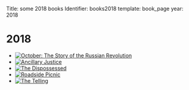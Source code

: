 Title: some 2018 books
Identifier: books2018
template: book_page
year: 2018

<!-- I hate this syntax so much. -->
# 2018
* [![October: The Story of the Russian Revolution]({static}/media/books2018/October:_The_Story_of_the_Russian_Revolution.jpg)](https://www.goodreads.com/book/show/31578250-october "October: The Story of the Russian Revolution")
* [![Ancillary Justice]({static}/media/books2018/Ancillary_Justice.jpg)](https://www.goodreads.com/book/show/17333324-ancillary-justice "Ancillary Justice")
* [![The Dispossessed]({static}/media/books2018/The_Dispossessed.jpg)](https://www.goodreads.com/book/show/13651.The_Dispossessed "The Dispossessed")
* [![Roadside Picnic]({static}/media/books2018/Roadside_Picnic.jpg)](https://www.goodreads.com/book/show/17158490-roadside-picnic "Roadside Picnic")
* [![The Telling]({static}/media/books2018/The_Telling.jpg)](https://www.goodreads.com/book/show/59921.The_Telling "The Telling")
